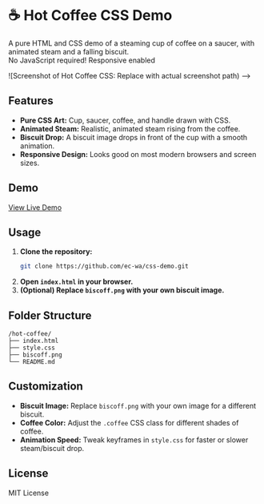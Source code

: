 # ☕️ Hot Coffee CSS Demo

A pure HTML and CSS demo of a steaming cup of coffee on a saucer, with animated steam and a falling biscuit.  
No JavaScript required!
Responsive enabled

![Screenshot of Hot Coffee CSS: Replace with actual screenshot path) -->

## Features

- **Pure CSS Art:** Cup, saucer, coffee, and handle drawn with CSS.
- **Animated Steam:** Realistic, animated steam rising from the coffee.
- **Biscuit Drop:** A biscuit image drops in front of the cup with a smooth animation.
- **Responsive Design:** Looks good on most modern browsers and screen sizes.

## Demo

[View Live Demo](https://ec-wa.github.io/css-demo/hot-coffee/coffee.html) 

## Usage

1. **Clone the repository:**
   ```bash
   git clone https://github.com/ec-wa/css-demo.git
   ```
2. **Open `index.html` in your browser.**
3. **(Optional) Replace `biscoff.png` with your own biscuit image.**

## Folder Structure

```
/hot-coffee/
├── index.html
├── style.css
├── biscoff.png
└── README.md
```

## Customization

- **Biscuit Image:** Replace `biscoff.png` with your own image for a different biscuit.
- **Coffee Color:** Adjust the `.coffee` CSS class for different shades of coffee.
- **Animation Speed:** Tweak keyframes in `style.css` for faster or slower steam/biscuit drop.

## License

MIT License